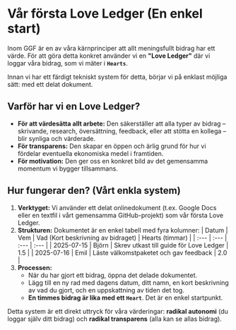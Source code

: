 <!-- This file is automatically copied from documentation/onboarding/sv/foundational/first-love-ledger.md -->

# **Vår första Love Ledger (En enkel start)**

Inom GGF är en av våra kärnprinciper att allt meningsfullt bidrag har ett värde. För att göra detta konkret använder vi en **"Love Ledger"** där vi loggar våra bidrag, som vi mäter i **`Hearts`**.

Innan vi har ett färdigt tekniskt system för detta, börjar vi på enklast möjliga sätt: med ett delat dokument.

## **Varför har vi en Love Ledger?**

* **För att värdesätta allt arbete:** Den säkerställer att alla typer av bidrag – skrivande, research, översättning, feedback, eller att stötta en kollega – blir synliga och värderade.
* **För transparens:** Den skapar en öppen och ärlig grund för hur vi fördelar eventuella ekonomiska medel i framtiden.
* **För motivation:** Den ger oss en konkret bild av det gemensamma momentum vi bygger tillsammans.

## **Hur fungerar den? (Vårt enkla system)**

1.  **Verktyget:** Vi använder ett delat onlinedokument (t.ex. Google Docs eller en textfil i vårt gemensamma GitHub-projekt) som vår första Love Ledger.
2.  **Strukturen:** Dokumentet är en enkel tabell med fyra kolumner:
    | Datum | Vem | Vad (Kort beskrivning av bidraget) | Hearts (timmar) |
    | :--- | :--- | :--- | :--- |
    | 2025-07-15 | Björn | Skrev utkast till guide för Love Ledger | 1.5 |
    | 2025-07-16 | Emil | Läste välkomstpaketet och gav feedback | 2.0 |
3.  **Processen:**
    * När du har gjort ett bidrag, öppna det delade dokumentet.
    * Lägg till en ny rad med dagens datum, ditt namn, en kort beskrivning av vad du gjort, och en uppskattning av tiden det tog.
    * **En timmes bidrag är lika med ett `Heart`**. Det är en enkel startpunkt.

Detta system är ett direkt uttryck för våra värderingar: **radikal autonomi** (du loggar själv ditt bidrag) och **radikal transparens** (alla kan se allas bidrag).

